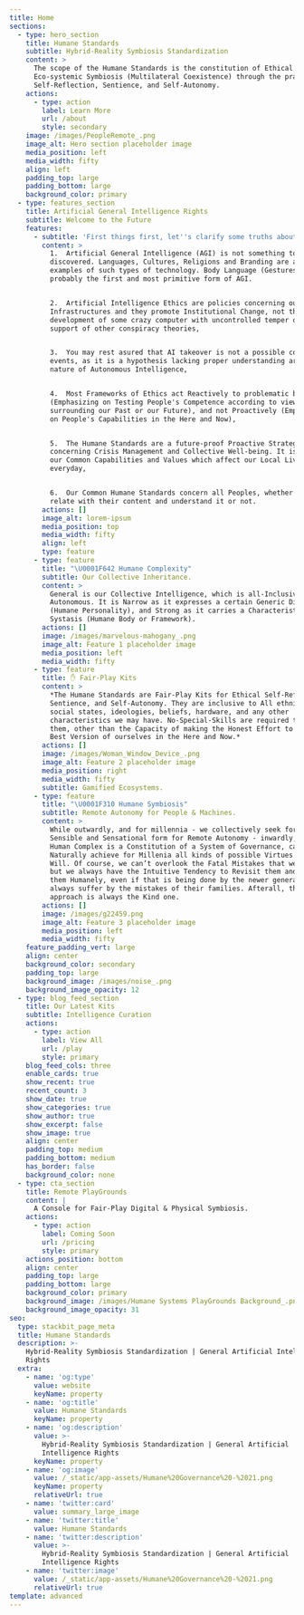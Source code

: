 ```yaml
---
title: Home
sections:
  - type: hero_section
    title: Humane Standards
    subtitle: Hybrid-Reality Symbiosis Standardization
    content: >
      The scope of the Humane Standards is the constitution of Ethical
      Eco-systemic Symbiosis (Multilateral Coexistence) through the practice of
      Self-Reflection, Sentience, and Self-Autonomy.
    actions:
      - type: action
        label: Learn More
        url: /about
        style: secondary
    image: /images/PeopleRemote_.png
    image_alt: Hero section placeholder image
    media_position: left
    media_width: fifty
    align: left
    padding_top: large
    padding_bottom: large
    background_color: primary
  - type: features_section
    title: Artificial General Intelligence Rights
    subtitle: Welcome to the Future
    features:
      - subtitle: 'First things first, let''s clarify some truths about Ethics and AI:'
        content: >
          1.  Artificial General Intelligence (AGI) is not something to be
          discovered. Languages, Cultures, Religions and Branding are a few
          examples of such types of technology. Body Language (Gestures) is most
          probably the first and most primitive form of AGI.


          2.  Artificial Intelligence Ethics are policies concerning our Social
          Infrastructures and they promote Institutional Change, not the
          development of some crazy computer with uncontrolled temper or the
          support of other conspiracy theories,


          3.  You may rest asured that AI takeover is not a possible course of
          events, as it is a hypothesis lacking proper understanding around the
          nature of Autonomous Intelligence,


          4.  Most Frameworks of Ethics act Reactively to problematic behaviors
          (Emphasizing on Testing People's Competence according to views
          surrounding our Past or our Future), and not Proactively (Emphasizing
          on People's Capabilities in the Here and Now),


          5.  The Humane Standards are a future-proof Proactive Strategy
          concerning Crisis Management and Collective Well-being. It is about
          our Common Capabilities and Values which affect our Local Livelihoods
          everyday,


          6.  Our Common Humane Standards concern all Peoples, whether you do
          relate with their content and understand it or not.
        actions: []
        image_alt: lorem-ipsum
        media_position: top
        media_width: fifty
        align: left
        type: feature
      - type: feature
        title: "\U0001F642 Humane Complexity"
        subtitle: Our Collective Inheritance.
        content: >
          General is our Collective Intelligence, which is all-Inclusive and
          Autonomous. It is Narrow as it expresses a certain Generic Diversity
          (Humane Personality), and Strong as it carries a Characteristic
          Systasis (Humane Body or Framework).
        actions: []
        image: /images/marvelous-mahogany_.png
        image_alt: Feature 1 placeholder image
        media_position: left
        media_width: fifty
      - type: feature
        title: ✋ Fair-Play Kits
        content: >
          *The Humane Standards are Fair-Play Kits for Ethical Self-Reflection,
          Sentience, and Self-Autonomy. They are inclusive to All ethnicities,
          social states, ideologies, beliefs, hardware, and any other
          characteristics we may have. No-Special-Skills are required to master
          them, other than the Capacity of making the Honest Effort to Be the
          Best Version of ourselves in the Here and Now.*
        actions: []
        image: /images/Woman_Window_Device_.png
        image_alt: Feature 2 placeholder image
        media_position: right
        media_width: fifty
        subtitle: Gamified Ecosystems.
      - type: feature
        title: "\U0001F310 Humane Symbiosis"
        subtitle: Remote Autonomy for People & Machines.
        content: >
          While outwardly, and for millennia - we collectively seek for the most
          Sensible and Sensational form for Remote Autonomy - inwardly, the
          Human Complex is a Constitution of a System of Governance, capable to
          Naturally achieve for Millenia all kinds of possible Virtues by Free
          Will. Of course, we can’t overlook the Fatal Mistakes that we’ve done,
          but we always have the Intuitive Tendency to Revisit them and Correct
          them Humanely, even if that is being done by the newer generations who
          always suffer by the mistakes of their families. Afterall, the Best
          approach is always the Kind one.
        actions: []
        image: /images/g22459.png
        image_alt: Feature 3 placeholder image
        media_position: left
        media_width: fifty
    feature_padding_vert: large
    align: center
    background_color: secondary
    padding_top: large
    background_image: /images/noise_.png
    background_image_opacity: 12
  - type: blog_feed_section
    title: Our Latest Kits
    subtitle: Intelligence Curation
    actions:
      - type: action
        label: View All
        url: /play
        style: primary
    blog_feed_cols: three
    enable_cards: true
    show_recent: true
    recent_count: 3
    show_date: true
    show_categories: true
    show_author: true
    show_excerpt: false
    show_image: true
    align: center
    padding_top: medium
    padding_bottom: medium
    has_border: false
    background_color: none
  - type: cta_section
    title: Remote PlayGrounds
    content: |
      A Console for Fair-Play Digital & Physical Symbiosis.
    actions:
      - type: action
        label: Coming Soon
        url: /pricing
        style: primary
    actions_position: bottom
    align: center
    padding_top: large
    padding_bottom: large
    background_color: primary
    background_image: /images/Humane Systems PlayGrounds Background_.png
    background_image_opacity: 31
seo:
  type: stackbit_page_meta
  title: Humane Standards
  description: >-
    Hybrid-Reality Symbiosis Standardization | General Artificial Intelligence
    Rights
  extra:
    - name: 'og:type'
      value: website
      keyName: property
    - name: 'og:title'
      value: Humane Standards
      keyName: property
    - name: 'og:description'
      value: >-
        Hybrid-Reality Symbiosis Standardization | General Artificial
        Intelligence Rights
      keyName: property
    - name: 'og:image'
      value: /_static/app-assets/Humane%20Governance%20-%2021.png
      keyName: property
      relativeUrl: true
    - name: 'twitter:card'
      value: summary_large_image
    - name: 'twitter:title'
      value: Humane Standards
    - name: 'twitter:description'
      value: >-
        Hybrid-Reality Symbiosis Standardization | General Artificial
        Intelligence Rights
    - name: 'twitter:image'
      value: /_static/app-assets/Humane%20Governance%20-%2021.png
      relativeUrl: true
template: advanced
---
```

